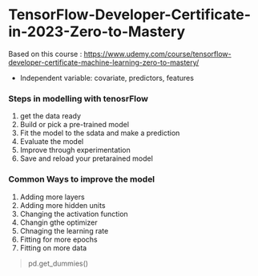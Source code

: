 # TensorFlow-Developer-Certificate-in-2023-Zero-to-Mastery
Based on this course : https://www.udemy.com/course/tensorflow-developer-certificate-machine-learning-zero-to-mastery/


* Independent variable: covariate, predictors, features

### Steps in  modelling with tenosrFlow
1. get the data ready
2. Build or pick a pre-trained model
3. Fit the model to the sdata and make a prediction
4. Evaluate the model
5. Improve through experimentation
6. Save and reload your pretarained model


### Common Ways to improve the model
1. Adding more layers
2. Adding more hidden units
3. Changing the activation function
4. Changin gthe optimizer
5. Chnaging the learning rate
6. Fitting for more epochs
7. Fitting on more data


> pd.get_dummies()
